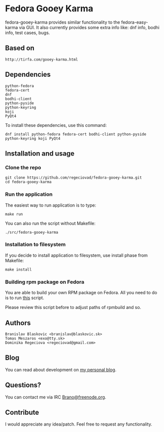 # Fedora Gooey Karma

fedora-gooey-karma provides similar functionality to the fedora-easy-karma via GUI. It also currently provides some extra info like: dnf info, bodhi info, test cases, bugs.

## Based on

    http://tirfa.com/gooey-karma.html


## Dependencies

    python-fedora
    fedora-cert
    dnf
    bodhi-client
    python-pyside
    python-keyring
    koji
    PyQt4
    
To install these dependencies, use this command:

    dnf install python-fedora fedora-cert bodhi-client python-pyside python-keyring koji PyQt4
    
## Installation and usage

### Clone the repo
    
    git clone https://github.com/regeciovad/fedora-gooey-karma.git
    cd fedora-gooey-karma
    
### Run the application

The easiest way to run application is to type:
    
    make run
    
You can also run the script without Makefile:

    ./src/fedora-gooey-karma
    
### Installation to filesystem

If you decide to install application to filesystem, use install phase from Makefile:

    make install
    
### Building rpm package on Fedora

You are able to build your own RPM package on Fedora. All you need to do is to run [this](https://github.com/blaskovic/fedora-gooey-karma/blob/master/fedora-package/build_rpm.sh) script.

Please review this script before to adjust paths of rpmbuild and so.

## Authors
    
    Branislav Blaskovic <branislav@blaskovic.sk>
    Tomas Meszaros <exo@tty.sk>
    Dominika Regeciova <regeciovad@gmail.com>
    
## Blog

You can read about development on [my personal blog](https://blaskovicbranislav.wordpress.com/tag/fedora-gooey-karma/).
    
## Questions?

You can contact me via IRC Brano@freenode.org.

## Contribute

I would appreciate any idea/patch. Feel free to request any functionality.
